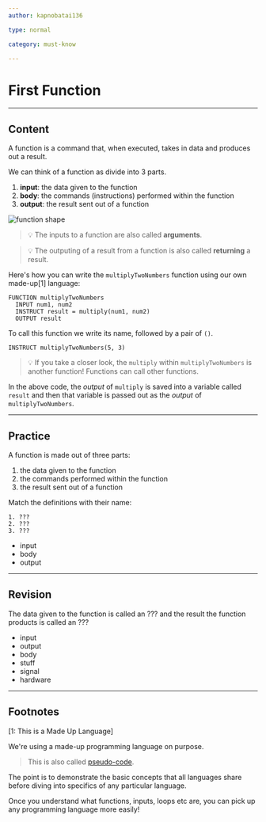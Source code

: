 ```yaml
---
author: kapnobatai136

type: normal

category: must-know

---
```


# First Function

---
## Content

A function is a command that, when executed, takes in data and produces out a result. 

We can think of a function as divide into 3 parts.
1. **input**: the data given to the function
2. **body**: the commands (instructions) performed within the function
3. **output**: the result sent out of a function

![function shape](https://img.enkipro.com/a33d19a96c045dce053cb08993c19b39.png)

> 💡 The inputs to a function are also called **arguments**.

> 💡 The outputing of a result from a function is also called **returning** a result.

Here's how you can write the `multiplyTwoNumbers` function using our own made-up[1] language:

```plain-text
FUNCTION multiplyTwoNumbers
  INPUT num1, num2
  INSTRUCT result = multiply(num1, num2)
  OUTPUT result
```

To call this function we write its name, followed by a pair of `()`.

```plain-text
INSTRUCT multiplyTwoNumbers(5, 3)
```

> 💡 If you take a closer look, the `multiply` within `multiplyTwoNumbers` is another function! Functions can call other functions. 

In the above code, the *output* of `multiply` is saved into a variable called `result` and then that variable is passed out as the *output* of `multiplyTwoNumbers`.

---
## Practice

A function is made out of three parts:
1. the data given to the function
2. the commands performed within the function
3. the result sent out of a function

Match the definitions with their name:
```plain-text
1. ???
2. ???
3. ???
```

- input
- body
- output

---
## Revision

The data given to the function is called an ??? and the result the function products is called an ???

- input
- output
- body
- stuff
- signal
- hardware

---
## Footnotes

[1: This is a Made Up Language]

We're using a made-up programming language on purpose. 

> This is also called [pseudo-code](https://enki.com/glossary/general/pseudocode).

The point is to demonstrate the basic concepts that all languages share before diving into specifics of any particular language.

Once you understand what functions, inputs, loops etc are, you can pick up any programming language more easily!